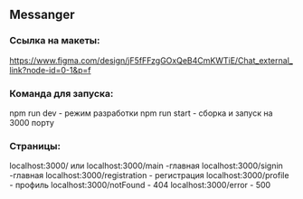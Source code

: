 ## Messanger

### Ссылка на макеты:

https://www.figma.com/design/jF5fFFzgGOxQeB4CmKWTiE/Chat_external_link?node-id=0-1&p=f

### Команда для запуска:

npm run dev - режим разработки
npm run start - сборка и запуск на 3000 порту

### Страницы:

localhost:3000/ или localhost:3000/main -главная
localhost:3000/signin -главная
localhost:3000/registration - регистрация
localhost:3000/profile - профиль
localhost:3000/notFound - 404
localhost:3000/error - 500
